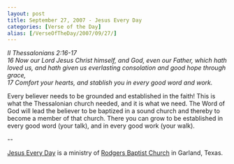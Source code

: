 ```yaml
---
layout: post
title: September 27, 2007 - Jesus Every Day
categories: [Verse of the Day]
alias: [/VerseOfTheDay/2007/09/27/]
---
```


_II Thessalonians 2:16-17  
16 Now our Lord Jesus Christ himself, and God, even our Father,
which hath loved us, and hath given us everlasting consolation and
good hope through grace,  
17 Comfort your hearts, and stablish you in every good word and
work._

Every believer needs to be grounded and established in the faith!
This is what the Thessalonian church needed, and it is what we need.
The Word of God will lead the believer to be baptized in a sound
church and thereby to become a member of that church. There you can
grow to be established in every good word (your talk), and in every
good work (your walk).

 --

<a href=http://jesuseveryday.net>Jesus Every Day</a> is a ministry of <a href=http://rodgersbaptist.net>Rodgers Baptist Church</a> in Garland, Texas.

